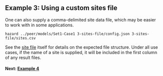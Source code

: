 Example 3: Using a custom sites file
------------------------------------

One can also supply a comma-delimited site data file, which may be easier to work with in some applications.

```Shell
hazard ../peer/models/Set1-Case1 3-sites-file/config.json 3-sites-file/sites.csv
```

See the [site file](3-sites-file/sites.csv) itself for details on the expected file structure. Under all use cases, if the name of a site is supplied, it will be included in the first column of any result files.

#### Next: [Example 4](../4-complex-model)
